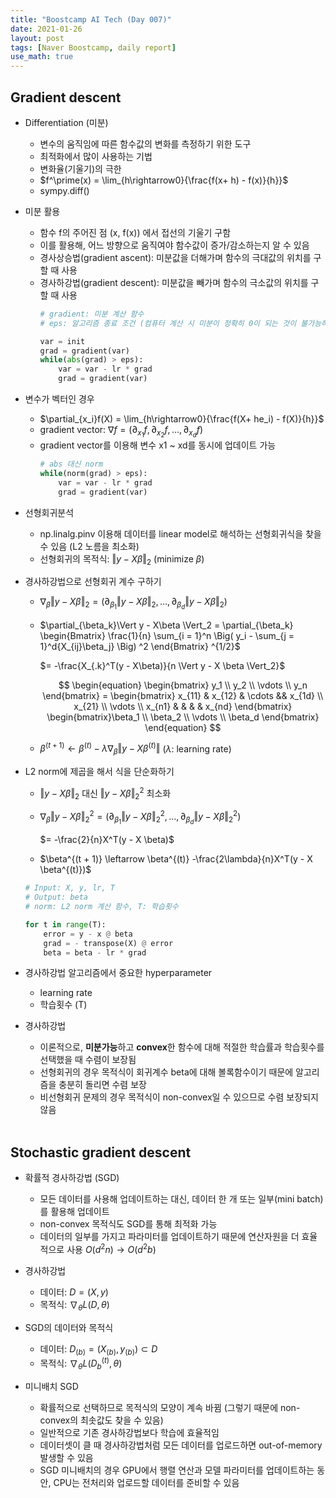 ```yaml
---
title: "Boostcamp AI Tech (Day 007)"
date: 2021-01-26
layout: post
tags: [Naver Boostcamp, daily report]
use_math: true
---
```


## Gradient descent

* Differentiation (미분)
    * 변수의 움직임에 따른 함수값의 변화를 측정하기 위한 도구
    * 최적화에서 많이 사용하는 기법
    * 변화율(기울기)의 극한
    * $f^\prime(x) = \lim_{h\rightarrow0}{\frac{f(x+ h) - f(x)}{h}}$
    * sympy.diff()
* 미분 활용
    * 함수 f의 주어진 점 (x, f(x)) 에서 접선의 기울기 구함
    * 이를 활용해, 어느 방향으로 움직여야 함수값이 증가/감소하는지 알 수 있음
    * 경사상승법(gradient ascent): 미분값을 더해가며 함수의 극대값의 위치를 구할 때 사용
    * 경사하강법(gradient descent): 미분값을 빼가며 함수의 극소값의 위치를 구할 때 사용
        ```python
        # gradient: 미분 계산 함수
        # eps: 알고리즘 종료 조건 (컴퓨터 계산 시 미분이 정확히 0이 되는 것이 불가능하기 때문에 설정하는 작은 수)
        
        var = init
        grad = gradient(var)
        while(abs(grad) > eps):
            var = var - lr * grad
            grad = gradient(var)
        ```
* 변수가 벡터인 경우
    * $\partial_{x_i}f(X) = \lim_{h\rightarrow0}{\frac{f(X+ he_i) - f(X)}{h}}$
    * gradient vector: $\nabla f = (\partial_{x_1} f, \partial_{x_2} f, \dots, \partial_{x_d} f)$
    * gradient vector를 이용해 변수 x1 ~ xd를 동시에 업데이트 가능
        ```python
        # abs 대신 norm
        while(norm(grad) > eps):
            var = var - lr * grad
            grad = gradient(var)
        ```

* 선형회귀분석
    * np.linalg.pinv 이용해 데이터를 linear model로 해석하는 선형회귀식을 찾을 수 있음 (L2 노름을 최소화)
    * 선형회귀의 목적식: $\Vert y - X\beta \Vert_2 \text{ (minimize } \beta)$
* 경사하강법으로 선형회귀 계수 구하기
    * $\nabla_\beta\Vert y - X\beta \Vert_2 = (\partial_{\beta_1}\Vert y - X\beta \Vert_2, \dots, \partial_{\beta_d}\Vert y - X\beta \Vert_2)$
    * $\partial_{\beta_k}\Vert y - X\beta \Vert_2 = \partial_{\beta_k} \begin{Bmatrix} \frac{1}{n} \sum_{i = 1}^n \Big( y_i - \sum_{j = 1}^d{X_{ij}\beta_j} \Big) ^2 \end{Bmatrix} ^{1/2}$ 

        $= -\frac{X_{.k}^T(y - X\beta)}{n \Vert y - X \beta \Vert_2}$

        $$ \begin{equation}
        \begin{bmatrix} y_1 \\ y_2 \\ \vdots \\ y_n \end{bmatrix} = \begin{bmatrix} x_{11} & x_{12} & \cdots && x_{1d} \\ x_{21} \\ \vdots \\ x_{n1} & & & & x_{nd} \end{bmatrix} \begin{bmatrix}\beta_1 \\ \beta_2 \\ \vdots \\ \beta_d \end{bmatrix}
        \end{equation} $$

    * $\beta^{(t + 1)} \leftarrow \beta^{(t)} - \lambda\nabla_{\beta} \Vert y - X\beta^{(t)} \Vert$ ($\lambda$: learning rate)
* L2 norm에 제곱을 해서 식을 단순화하기
    * $\Vert y - X\beta \Vert_2$ 대신 $\Vert y - X\beta \Vert_2^2$ 최소화
    * $\nabla_\beta\Vert y - X\beta \Vert_2^2 = (\partial_{\beta_1}\Vert y - X\beta \Vert_2^2, \dots, \partial_{\beta_d}\Vert y - X\beta \Vert_2^2)$

        $= -\frac{2}{n}X^T(y - X \beta)$

    * $\beta^{(t + 1)} \leftarrow \beta^{(t)} -\frac{2\lambda}{n}X^T(y - X \beta^{(t)})$

    ```python
    # Input: X, y, lr, T
    # Output: beta
    # norm: L2 norm 계산 함수, T: 학습횟수

    for t in range(T):
        error = y - x @ beta
        grad = - transpose(X) @ error
        beta = beta - lr * grad
    ```
* 경사하강법 알고리즘에서 중요한 hyperparameter
    * learning rate
    * 학습횟수 (T)
* 경사하강법
    * 이론적으로, **미분가능**하고 **convex**한 함수에 대해 적절한 학습률과 학습횟수를 선택했을 때 수렴이 보장됨
    * 선형회귀의 경우 목적식이 회귀계수 beta에 대해 볼록함수이기 때문에 알고리즘을 충분히 돌리면 수렴 보장
    * 비선형회귀 문제의 경우 목적식이 non-convex일 수 있으므로 수렴 보장되지 않음
<br><br>

## Stochastic gradient descent

*  확률적 경사하강법 (SGD)
    * 모든 데이터를 사용해 업데이트하는 대신, 데이터 한 개 또는 일부(mini batch)를 활용해 업데이트
    * non-convex 목적식도 SGD를 통해 최적화 가능
    * 데이터의 일부를 가지고 파라미터를 업데이트하기 때문에 연산자원을 더 효율적으로 사용 $O(d^2n) \rightarrow O(d^2b)$

* 경사하강법
    * 데이터: $D = (X, y)$
    * 목적식: $\nabla_{\theta}L(D, \theta)$
* SGD의 데이터와 목적식
    * 데이터: $D_{(b)} = (X_{(b)}, y_{(b)}) \subset D$
    * 목적식: $\nabla_{\theta}L(D_b^{(t)}, \theta)$

* 미니배치 SGD
    * 확률적으로 선택하므로 목적식의 모양이 계속 바뀜 (그렇기 때문에 non-convex의 최솟값도 찾을 수 있음)
    * 일반적으로 기존 경사하강법보다 학습에 효율적임
    * 데이터셋이 클 때 경사하강법처럼 모든 데이터를 업로드하면 out-of-memory 발생할 수 있음
    * SGD 미니배치의 경우 GPU에서 행렬 연산과 모델 파라미터를 업데이트하는 동안, CPU는 전처리와 업로드할 데이터를 준비할 수 있음
<br><br>